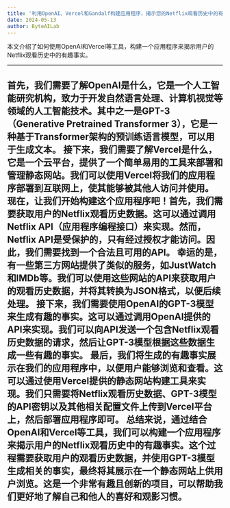 ```yaml
---
title: '利用OpenAI、Vercel和Gandalf构建应用程序，揭示您的Netflix观看历史中的有趣事实'
date: 2024-05-13
author: ByteAILab
---
```


本文介绍了如何使用OpenAI和Vercel等工具，构建一个应用程序来揭示用户的Netflix观看历史中的有趣事实。


---
首先，我们需要了解OpenAI是什么，它是一个人工智能研究机构，致力于开发自然语言处理、计算机视觉等领域的人工智能技术。其中之一是GPT-3（Generative Pretrained Transformer 3），它是一种基于Transformer架构的预训练语言模型，可以用于生成文本。
接下来，我们需要了解Vercel是什么，它是一个云平台，提供了一个简单易用的工具来部署和管理静态网站。我们可以使用Vercel将我们的应用程序部署到互联网上，使其能够被其他人访问并使用。
现在，让我们开始构建这个应用程序吧！首先，我们需要获取用户的Netflix观看历史数据。这可以通过调用Netflix API（应用程序编程接口）来实现。然而，Netflix API是受保护的，只有经过授权才能访问。因此，我们需要找到一个合法且可用的API。
幸运的是，有一些第三方网站提供了类似的服务，如JustWatch和IMDb等。我们可以使用这些网站的API来获取用户的观看历史数据，并将其转换为JSON格式，以便后续处理。
接下来，我们需要使用OpenAI的GPT-3模型来生成有趣的事实。这可以通过调用OpenAI提供的API来实现。我们可以向API发送一个包含Netflix观看历史数据的请求，然后让GPT-3模型根据这些数据生成一些有趣的事实。
最后，我们将生成的有趣事实展示在我们的应用程序中，以便用户能够浏览和查看。这可以通过使用Vercel提供的静态网站构建工具来实现。我们只需要将Netflix观看历史数据、GPT-3模型的API密钥以及其他相关配置文件上传到Vercel平台上，然后部署应用程序即可。
总结来说，通过结合OpenAI和Vercel等工具，我们可以构建一个应用程序来揭示用户的Netflix观看历史中的有趣事实。这个过程需要获取用户的观看历史数据，并使用GPT-3模型生成相关的事实，最终将其展示在一个静态网站上供用户浏览。这是一个非常有趣且创新的项目，可以帮助我们更好地了解自己和他人的喜好和观影习惯。
---

